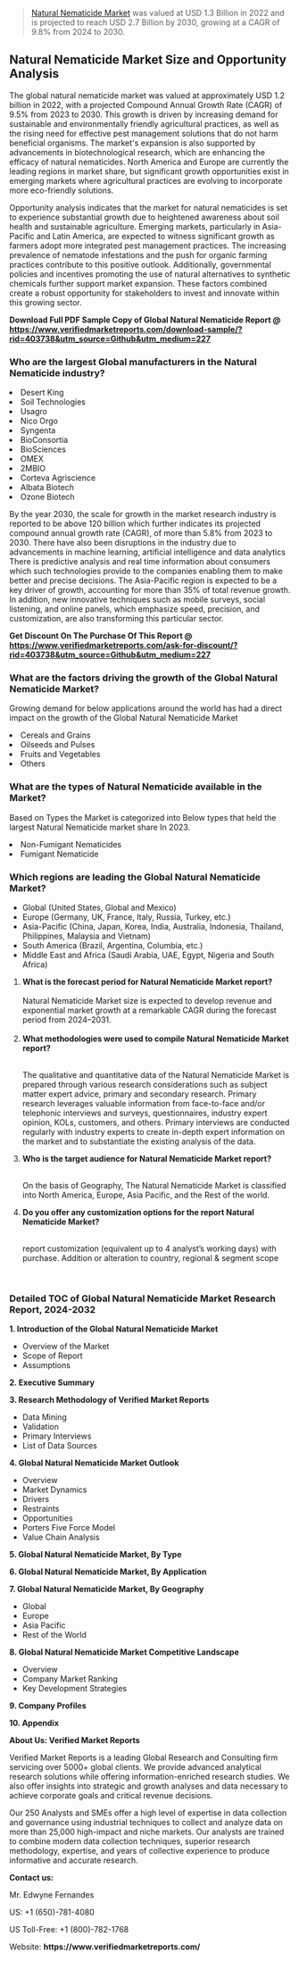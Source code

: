 <blockquote><p><p><a href="https://www.verifiedmarketreports.com/download-sample/?rid=403738&utm_source=Github&utm_medium=227" target="_blank">Natural Nematicide Market</a> was valued at USD 1.3 Billion in 2022 and is projected to reach USD 2.7 Billion by 2030, growing at a CAGR of 9.8% from 2024 to 2030.</p></blockquote><p><h2>Natural Nematicide Market Size and Opportunity Analysis</h2><p>The global natural nematicide market was valued at approximately USD 1.2 billion in 2022, with a projected Compound Annual Growth Rate (CAGR) of 9.5% from 2023 to 2030. This growth is driven by increasing demand for sustainable and environmentally friendly agricultural practices, as well as the rising need for effective pest management solutions that do not harm beneficial organisms. The market's expansion is also supported by advancements in biotechnological research, which are enhancing the efficacy of natural nematicides. North America and Europe are currently the leading regions in market share, but significant growth opportunities exist in emerging markets where agricultural practices are evolving to incorporate more eco-friendly solutions.</p><p>Opportunity analysis indicates that the market for natural nematicides is set to experience substantial growth due to heightened awareness about soil health and sustainable agriculture. Emerging markets, particularly in Asia-Pacific and Latin America, are expected to witness significant growth as farmers adopt more integrated pest management practices. The increasing prevalence of nematode infestations and the push for organic farming practices contribute to this positive outlook. Additionally, governmental policies and incentives promoting the use of natural alternatives to synthetic chemicals further support market expansion. These factors combined create a robust opportunity for stakeholders to invest and innovate within this growing sector.</p></p><p class=""><strong>Download Full PDF Sample Copy of Global Natural Nematicide Report @ <a href="https://www.verifiedmarketreports.com/download-sample/?rid=403738&amp;utm_source=Github&amp;utm_medium=227" target="_blank">https://www.verifiedmarketreports.com/download-sample/?rid=403738&amp;utm_source=Github&amp;utm_medium=227</a></strong></p><h3 id="" class="">Who are the largest Global manufacturers in the Natural Nematicide industry?</h3><p><li>Desert King</li><li> Soil Technologies</li><li> Usagro</li><li> Nico Orgo</li><li> Syngenta</li><li> BioConsortia</li><li> BioSciences</li><li> OMEX</li><li> 2MBIO</li><li> Corteva Agriscience</li><li> Albata Biotech</li><li> Ozone Biotech</li></p><div class=""><div class="" dir="" data-message-author-role="" data-message-id="" data-message-model-slug=""><div class=""><div class=""><div class=""><div class="" dir="" data-message-author-role="" data-message-id="" data-message-model-slug=""><div class=""><div class=""><p>By the year 2030, the scale for growth in the market research industry is reported to be above 120 billion which further indicates its projected compound annual growth rate (CAGR), of more than 5.8% from 2023 to 2030. There have also been disruptions in the industry due to advancements in machine learning, artificial intelligence and data analytics There is predictive analysis and real time information about consumers which such technologies provide to the companies enabling them to make better and precise decisions. The Asia-Pacific region is expected to be a key driver of growth, accounting for more than 35% of total revenue growth. In addition, new innovative techniques such as mobile surveys, social listening, and online panels, which emphasize speed, precision, and customization, are also transforming this particular sector.</p><p><strong>Get Discount On The Purchase Of This Report @&nbsp; <a href="https://www.verifiedmarketreports.com/ask-for-discount/?rid=403738&amp;utm_source=Github&amp;utm_medium=227" target="_blank">https://www.verifiedmarketreports.com/ask-for-discount/?rid=403738&amp;utm_source=Github&amp;utm_medium=227</a></strong></p></div></div></div></div></div></div></div></div><h3 id="" class="">What are the factors driving the growth of the Global Natural Nematicide Market?</h3><p id="" class="">Growing demand for below applications around the world has had a direct impact on the growth of the Global Natural Nematicide Market</p><p id="" class=""><li>Cereals and Grains</li><li> Oilseeds and Pulses</li><li> Fruits and Vegetables</li><li> Others</li></p><h3 id="" class="">What are the types of Natural Nematicide available in the Market?</h3><p id="" class="">Based on Types the Market is categorized into Below types that held the largest Natural Nematicide market share In 2023.</p><p id="" class=""><li>Non-Fumigant Nematicides</li><li> Fumigant Nematicide</li></p><h3 id="" class="">Which regions are leading the Global Natural Nematicide Market?</h3><ul><li>Global (United States, Global and Mexico)</li><li>Europe (Germany, UK, France, Italy, Russia, Turkey, etc.)</li><li>Asia-Pacific (China, Japan, Korea, India, Australia, Indonesia, Thailand, Philippines, Malaysia and Vietnam)</li><li>South America (Brazil, Argentina, Columbia, etc.)</li><li>Middle East and Africa (Saudi Arabia, UAE, Egypt, Nigeria and South Africa)</li></ul><p><ol><li><strong>What is the forecast period for Natural Nematicide Market report?<br /></strong><br /><span data-sheets-root="1" data-sheets-value="{&quot;1&quot;:2,&quot;2&quot;:&quot;XXXX size is expected to develop revenue and exponential market growth at a remarkable CAGR during the forecast period from 2024&ndash;2030.&quot;}" data-sheets-userformat="{&quot;2&quot;:12674,&quot;4&quot;:{&quot;1&quot;:2,&quot;2&quot;:16776960},&quot;10&quot;:2,&quot;11&quot;:0,&quot;15&quot;:&quot;Arial&quot;,&quot;16&quot;:12}">Natural Nematicide Market size is expected to develop revenue and exponential market growth at a remarkable CAGR during the forecast period from 2024&ndash;2031.</span><br /><br /></li><li><strong>What methodologies were used to compile Natural Nematicide Market report?<br /><br /></strong><p>The qualitative and quantitative data of the&nbsp;Natural Nematicide Market is prepared through various research considerations such as subject matter expert advice, primary and secondary research. Primary research leverages valuable information from face-to-face and/or telephonic interviews and surveys, questionnaires, industry expert opinion, KOLs, customers, and others. Primary interviews are conducted regularly with industry experts to create in-depth expert information on the market and to substantiate the existing analysis of the data.&nbsp;</p></li><li><strong>Who is the target audience for Natural Nematicide Market report?<br /><br /></strong><p>On the basis of Geography, The&nbsp;Natural Nematicide Market is classified into North America, Europe, Asia Pacific, and the Rest of the world.</p></li><li><strong>Do you offer any customization options for the report Natural Nematicide Market?<br /><br /></strong><p>report customization (equivalent up to 4 analyst&rsquo;s working days) with purchase. Addition or alteration to country, regional &amp; segment scope</p><p>&nbsp;</p></li></ol></p><h3 id="" class="">Detailed TOC of Global Natural Nematicide Market Research Report, 2024-2032</h3><p id="" class=""><strong>1. Introduction of the Global Natural Nematicide Market</strong></p><ul><li>Overview of the Market</li><li>Scope of Report</li><li>Assumptions</li></ul><p id="" class=""><strong>2. Executive Summary</strong></p><p id="" class=""><strong>3. Research Methodology of&nbsp;Verified Market Reports</strong></p><ul><li>Data Mining</li><li>Validation</li><li>Primary Interviews</li><li>List of Data Sources</li></ul><p id="" class=""><strong>4. Global Natural Nematicide Market Outlook</strong></p><ul><li>Overview</li><li>Market Dynamics</li><li>Drivers</li><li>Restraints</li><li>Opportunities</li><li>Porters Five Force Model</li><li>Value Chain Analysis</li></ul><p id="" class=""><strong>5. Global Natural Nematicide Market, By&nbsp;Type</strong></p><p id="" class=""><strong>6. Global Natural Nematicide Market, By Application</strong></p><p id="" class=""><strong>7. Global Natural Nematicide Market, By Geography</strong></p><ul><li>Global</li><li>Europe</li><li>Asia Pacific</li><li>Rest of the World</li></ul><p id="" class=""><strong>8. Global Natural Nematicide Market Competitive Landscape</strong></p><ul><li>Overview</li><li>Company Market Ranking</li><li>Key Development Strategies</li></ul><p id="" class=""><strong>9. Company Profiles</strong></p><p id="" class=""><strong>10. Appendix</strong></p><p id="" class=""><strong>About Us: Verified Market Reports</strong></p><p id="" class="">Verified Market Reports is a leading Global Research and Consulting firm servicing over 5000+ global clients. We provide advanced analytical research solutions while offering information-enriched research studies. We also offer insights into strategic and growth analyses and data necessary to achieve corporate goals and critical revenue decisions.</p><p id="" class="">Our 250 Analysts and SMEs offer a high level of expertise in data collection and governance using industrial techniques to collect and analyze data on more than 25,000 high-impact and niche markets. Our analysts are trained to combine modern data collection techniques, superior research methodology, expertise, and years of collective experience to produce informative and accurate research.</p><p id="" class=""><strong>Contact us:</strong></p><p id="" class="">Mr. Edwyne Fernandes</p><p id="" class="">US: +1 (650)-781-4080</p><p id="" class="">US Toll-Free: +1 (800)-782-1768</p><p id="" class="">Website: <a target="" data-test-app-aware-link=""><strong>https://www.verifiedmarketreports.com/</strong></a></p>
